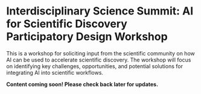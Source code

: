 # Interdisciplinary Science Summit: AI for Scientific Discovery Participatory Design Workshop

This is a workshop for soliciting input from the scientific community on how AI
can be used to accelerate scientific discovery. The workshop will focus on
identifying key challenges, opportunities, and potential solutions for
integrating AI into scientific workflows.

**Content coming soon! Please check back later for updates.**
